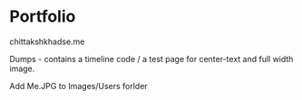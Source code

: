 # Portfolio
chittakshkhadse.me

Dumps - contains a timeline code / a test page for center-text and full width image.

Add Me.JPG to Images/Users forlder


